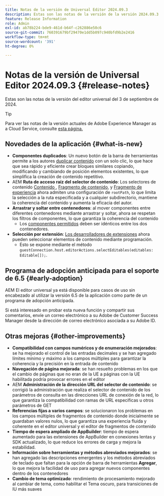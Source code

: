 ```yaml
---
title: Notas de la versión de Universal Editor 2024.09.3
description: Estas son las notas de la versión de la versión 2024.09.3 del Editor universal.
feature: Release Information
role: Admin
exl-id: ab78b224-bde9-461d-b64f-c262886e50c6
source-git-commit: 760391679bf29470e1dd5b097c940bfd9b2e2416
workflow-type: tm+mt
source-wordcount: '391'
ht-degree: 0%

---
```


# Notas de la versión de Universal Editor 2024.09.3 {#release-notes}

Estas son las notas de la versión del editor universal del 3 de septiembre de 2024.

>[!TIP]
>
>Para ver las notas de la versión actuales de Adobe Experience Manager as a Cloud Service, consulte [esta página.](/help/release-notes/release-notes-cloud/release-notes-current.md)

## Novedades de la aplicación {#what-is-new}

* **Componentes duplicados**: Un nuevo botón de la barra de herramientas permite a los autores [duplicar contenido](/help/sites-cloud/authoring/universal-editor/authoring.md#duplicating-components) con un solo clic, lo que hace que sea rápido y eficiente crear bloques similares copiando, modificando y cambiando de posición elementos existentes, lo que simplifica la creación de contenido repetitivo.
* AEM **Ruta de acceso raíz del selector de contenido**: Los selectores de contenido [Contenido ](/help/implementing/universal-editor/field-types.md#aem-content), [Fragmento de contenido,](/help/implementing/universal-editor/field-types.md#content-fragment) y [Fragmento de experiencia](/help/implementing/universal-editor/field-types.md#experience-fragment) ahora admiten una configuración de `rootPath`, lo que limita la selección a la ruta especificada y a cualquier subdirectorio, mantiene la coherencia del contenido y aumenta la eficacia del autor.
* **Arrastrar y soltar entre contenedores**: al mover componentes entre diferentes contenedores mediante arrastrar y soltar, ahora se respetan los filtros de componentes, lo que garantiza la coherencia del contenido
   * Los [componentes permitidos](/help/implementing/universal-editor/customizing.md#filtering-components) deben ser idénticos entre los dos contenedores.
* **Selección por extensión**: [Los desarrolladores de extensiones](/help/implementing/universal-editor/customizing.md#extending) ahora pueden seleccionar elementos de contenido mediante programación.
   * Esto se expone mediante el método `guestConnection.host.editorActions.selectEditables(editables: Editable[]);`.

## Programa de adopción anticipada para el soporte de 6.5 {#early-adoption}

AEM El editor universal ya está disponible para casos de uso sin encabezado al utilizar la versión 6.5 de la aplicación como parte de un programa de adopción anticipada.

Si está interesado en probar esta nueva función y compartir sus comentarios, envíe un correo electrónico a su Adobe de Customer Success Manager desde la dirección de correo electrónico asociada a su Adobe ID.

## Otras mejoras {#other-improvements}

* **Compatibilidad con campos numéricos y de enumeración mejorados**: se ha mejorado el control de las entradas decimales y se han agregado límites mínimo y máximo a los campos múltiples para garantizar la coherencia y la precisión en la entrada de contenido
* **Navegación de página mejorada**: se han resuelto problemas en los que el cambio de páginas que no eran de la UE a páginas con la UE habilitada podría provocar errores en el editor
* AEM **Administración de la dirección URL del selector de contenido**: se corrigió la administración que realiza el selector de contenido de los parámetros de consulta en las direcciones URL de conexión de la red, lo que garantiza la compatibilidad con ramas de URL específicas u otros parámetros de GET
* **Referencias fijas a varios campos**: se solucionaron los problemas en los campos múltiples de fragmentos de contenido donde inicialmente se guardaban valores nulos, lo que garantiza una experiencia fluida y coherente en el editor universal y el editor de fragmentos de contenido
* **Tiempo de espera ampliado de AppBuilder**: tiempo de espera aumentado para las extensiones de AppBuilder en conexiones lentas y SDK actualizado, lo que reduce los errores de carga y mejora la estabilidad.
* **Información sobre herramientas y métodos abreviados mejorados**: se han agregado las descripciones emergentes y los métodos abreviados de teclado que faltan para la opción de barra de herramientas **Agregar**, lo que mejora la facilidad de uso para agregar nuevos componentes dentro de los contenedores
* **Cambio de tema optimizado**: rendimiento de procesamiento mejorado al cambiar de tema, como habilitar el Tema oscuro, para transiciones de IU más suaves
